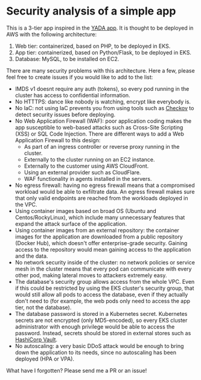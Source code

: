 # Security analysis of a simple app

This is a 3-tier app inspired in the [YADA app](https://github.com/Microsoft/YADA). It is thought to be deployed in AWS with the following architecture:

1. Web tier: containerized, based on PHP, to be deployed in EKS.
1. App tier: containerized, based on Python/Flask, to be deployed in EKS.
1. Database: MySQL, to be installed on EC2.

There are many security problems with this architecture. Here a few, please feel free to create issues if you would like to add to the list:

- IMDS v1 doesnt require any auth (tokens), so every pod running in the cluster has access to confidential information.
- No HTTTPS: dance like nobody is watching, encrypt like everybody is.
- No IaC: not using IaC prevents you from using tools such as [Checkov](https://checkov.io) to detect security issues before deploying.
- No Web Application Firewall (WAF): poor application coding makes the app susceptible to web-based attacks such as Cross-Site Scripting (XSS) or SQL Code Injection. There are different ways to add a Web Application Firewall to this design:
  - As part of an ingress controller or reverse proxy running in the cluster.
  - Externally to the cluster running on an EC2 instance.
  - Externally to the customer using AWS CloudFront.
  - Using an external provider such as CloudFlare.
  - WAF functionality in agents installed in the servers.
- No egress firewall: having no egress firewall means that a compromised workload would be able to exfiltrate data. An egress firewall makes sure that only valid endpoints are reached from the workloads deployed in the VPC.
- Using container images based on broad OS (Ubuntu and Centos/RockyLinux), which include many unnecessary features that expand the attack surface of the application.
- Using container images from an external repository: the container images for the application are downloaded from a public repository (Docker Hub), which doesn't offer enterprise-grade security. Gaining access to the repository would mean gaining access to the application and the data.
- No network security inside of the cluster: no network policies or service mesh in the cluster means that every pod can communicate with every other pod, making lateral moves to attackers extremely easy.
- The database's security group allows access from the whole VPC. Even if this could be restricted by using the EKS cluster's security group, that would still allow all pods to access the database, even if they actually don't need to (for example, the web pods only need to access the app tier, not the database).
- The database password is stored in a Kubernetes secret. Kubernetes secrets are not encrypted (only MD5-encoded), so every EKS cluster administrator with enough privilege would be able to access the password. Instead, secrets should be stored in external stores such as [HashiCorp Vault](https://www.hashicorp.com/en/products/vault).
- No autoscaling: a very basic DDoS attack would be enough to bring down the application to its needs, since no autoscaling has been deployed (HPA or VPA).

What have I forgotten? Please send me a PR or an issue!
